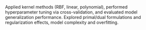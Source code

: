 Applied kernel methods (RBF, linear, polynomial), performed hyperparameter tuning via cross-validation, and evaluated model generalization performance. Explored primal/dual formulations and regularization effects, model complexity and overfitting.
